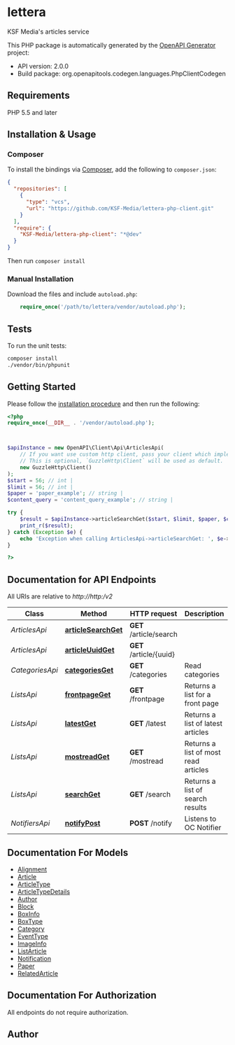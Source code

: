 # lettera

KSF Media's articles service

This PHP package is automatically generated by the [OpenAPI Generator](https://openapi-generator.tech) project:

- API version: 2.0.0
- Build package: org.openapitools.codegen.languages.PhpClientCodegen

## Requirements

PHP 5.5 and later

## Installation & Usage

### Composer

To install the bindings via [Composer](http://getcomposer.org/), add the following to `composer.json`:

```json
{
  "repositories": [
    {
      "type": "vcs",
      "url": "https://github.com/KSF-Media/lettera-php-client.git"
    }
  ],
  "require": {
    "KSF-Media/lettera-php-client": "*@dev"
  }
}
```

Then run `composer install`

### Manual Installation

Download the files and include `autoload.php`:

```php
    require_once('/path/to/lettera/vendor/autoload.php');
```

## Tests

To run the unit tests:

```bash
composer install
./vendor/bin/phpunit
```

## Getting Started

Please follow the [installation procedure](#installation--usage) and then run the following:

```php
<?php
require_once(__DIR__ . '/vendor/autoload.php');



$apiInstance = new OpenAPI\Client\Api\ArticlesApi(
    // If you want use custom http client, pass your client which implements `GuzzleHttp\ClientInterface`.
    // This is optional, `GuzzleHttp\Client` will be used as default.
    new GuzzleHttp\Client()
);
$start = 56; // int | 
$limit = 56; // int | 
$paper = 'paper_example'; // string | 
$content_query = 'content_query_example'; // string | 

try {
    $result = $apiInstance->articleSearchGet($start, $limit, $paper, $content_query);
    print_r($result);
} catch (Exception $e) {
    echo 'Exception when calling ArticlesApi->articleSearchGet: ', $e->getMessage(), PHP_EOL;
}

?>
```

## Documentation for API Endpoints

All URIs are relative to *http://http:/v2*

Class | Method | HTTP request | Description
------------ | ------------- | ------------- | -------------
*ArticlesApi* | [**articleSearchGet**](docs/Api/ArticlesApi.md#articlesearchget) | **GET** /article/search | 
*ArticlesApi* | [**articleUuidGet**](docs/Api/ArticlesApi.md#articleuuidget) | **GET** /article/{uuid} | 
*CategoriesApi* | [**categoriesGet**](docs/Api/CategoriesApi.md#categoriesget) | **GET** /categories | Read categories
*ListsApi* | [**frontpageGet**](docs/Api/ListsApi.md#frontpageget) | **GET** /frontpage | Returns a list for a front page
*ListsApi* | [**latestGet**](docs/Api/ListsApi.md#latestget) | **GET** /latest | Returns a list of latest articles
*ListsApi* | [**mostreadGet**](docs/Api/ListsApi.md#mostreadget) | **GET** /mostread | Returns a list of most read articles
*ListsApi* | [**searchGet**](docs/Api/ListsApi.md#searchget) | **GET** /search | Returns a list of search results
*NotifiersApi* | [**notifyPost**](docs/Api/NotifiersApi.md#notifypost) | **POST** /notify | Listens to OC Notifier


## Documentation For Models

 - [Alignment](docs/Model/Alignment.md)
 - [Article](docs/Model/Article.md)
 - [ArticleType](docs/Model/ArticleType.md)
 - [ArticleTypeDetails](docs/Model/ArticleTypeDetails.md)
 - [Author](docs/Model/Author.md)
 - [Block](docs/Model/Block.md)
 - [BoxInfo](docs/Model/BoxInfo.md)
 - [BoxType](docs/Model/BoxType.md)
 - [Category](docs/Model/Category.md)
 - [EventType](docs/Model/EventType.md)
 - [ImageInfo](docs/Model/ImageInfo.md)
 - [ListArticle](docs/Model/ListArticle.md)
 - [Notification](docs/Model/Notification.md)
 - [Paper](docs/Model/Paper.md)
 - [RelatedArticle](docs/Model/RelatedArticle.md)


## Documentation For Authorization

All endpoints do not require authorization.

## Author



